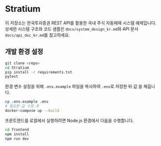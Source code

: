 # Stratium

이 저장소는 한국투자증권 REST API를 활용한 국내 주식 자동매매 시스템 예제입니다.
상세한 시스템 구조와 코드 샘플은 `docs/system_design_kr.md`와 API 문서 `docs/api_doc_kr.md`를 참고하세요.


## 개발 환경 설정

```bash
git clone <repo>
cd Stratium
pip install -r requirements.txt
pytest
```

환경 변수 설정을 위해 `.env.example` 파일을 복사하여 `.env`로 저장한 뒤 값 을 채웁니다.

```bash
cp .env.example .env
# 필요한 값 수정 후
docker-compose up --build
```

프론트엔드를 로컬에서 실행하려면 Node.js 환경에서 다음을 수행합니다.

```bash
cd frontend
npm install
npm run dev
```
